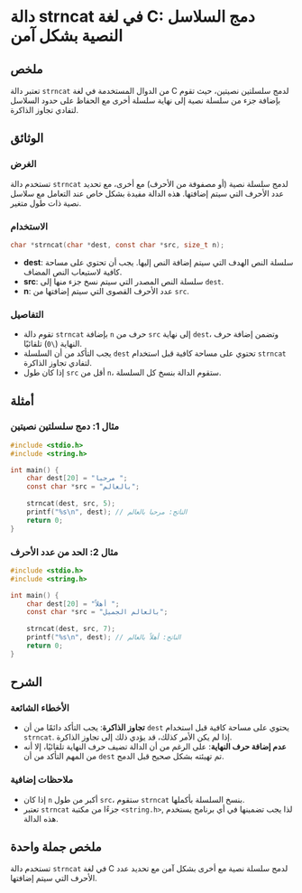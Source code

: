 <!--
Meta Description: # دالة strncat في لغة C: دمج السلاسل النصية بشكل آمن ## ملخص تعتبر دالة `strncat` من الدوال المستخدمة في لغة C لدمج سلسلتين نصيتين، حيث تقوم بإضافة جز...
Meta Keywords: dest, strncat, src, char, سلسلة
-->

# دالة strncat في لغة C: دمج السلاسل النصية بشكل آمن

## ملخص
تعتبر دالة `strncat` من الدوال المستخدمة في لغة C لدمج سلسلتين نصيتين، حيث تقوم بإضافة جزء من سلسلة نصية إلى نهاية سلسلة أخرى مع الحفاظ على حدود السلاسل لتفادي تجاوز الذاكرة.

## الوثائق
### الغرض
تستخدم دالة `strncat` لدمج سلسلة نصية (أو مصفوفة من الأحرف) مع أخرى، مع تحديد عدد الأحرف التي سيتم إضافتها. هذه الدالة مفيدة بشكل خاص عند التعامل مع سلاسل نصية ذات طول متغير.

### الاستخدام
```c
char *strncat(char *dest, const char *src, size_t n);
```
- **dest**: سلسلة النص الهدف التي سيتم إضافة النص إليها. يجب أن تحتوي على مساحة كافية لاستيعاب النص المضاف.
- **src**: سلسلة النص المصدر التي سيتم نسخ جزء منها إلى `dest`.
- **n**: عدد الأحرف القصوى التي سيتم إضافتها من `src`.

### التفاصيل
- تقوم دالة `strncat` بإضافة `n` حرف من `src` إلى نهاية `dest`، وتضمن إضافة حرف النهاية (`\0`) تلقائيًا.
- يجب التأكد من أن السلسلة `dest` تحتوي على مساحة كافية قبل استخدام `strncat` لتفادي تجاوز الذاكرة.
- إذا كان طول `src` أقل من `n`، ستقوم الدالة بنسخ كل السلسلة.

## أمثلة
### مثال 1: دمج سلسلتين نصيتين
```c
#include <stdio.h>
#include <string.h>

int main() {
    char dest[20] = "مرحبا ";
    const char *src = "بالعالم";
    
    strncat(dest, src, 5);
    printf("%s\n", dest); // الناتج: مرحبا بالعالم
    return 0;
}
```

### مثال 2: الحد من عدد الأحرف
```c
#include <stdio.h>
#include <string.h>

int main() {
    char dest[20] = "أهلاً ";
    const char *src = "بالعالم الجميل";
    
    strncat(dest, src, 7);
    printf("%s\n", dest); // الناتج: أهلاً بالعالم
    return 0;
}
```

## الشرح
### الأخطاء الشائعة
- **تجاوز الذاكرة**: يجب التأكد دائمًا من أن `dest` يحتوي على مساحة كافية قبل استخدام `strncat`. إذا لم يكن الأمر كذلك، قد يؤدي ذلك إلى تجاوز الذاكرة.
- **عدم إضافة حرف النهاية**: على الرغم من أن الدالة تضيف حرف النهاية تلقائيًا، إلا أنه من المهم التأكد من أن `dest` تم تهيئته بشكل صحيح قبل الدمج.

### ملاحظات إضافية
- إذا كان `n` أكبر من طول `src`، ستقوم `strncat` بنسخ السلسلة بأكملها.
- تعتبر `strncat` جزءًا من مكتبة `<string.h>`, لذا يجب تضمينها في أي برنامج يستخدم هذه الدالة.

## ملخص جملة واحدة
تستخدم دالة `strncat` في لغة C لدمج سلسلة نصية مع أخرى بشكل آمن مع تحديد عدد الأحرف التي سيتم إضافتها.